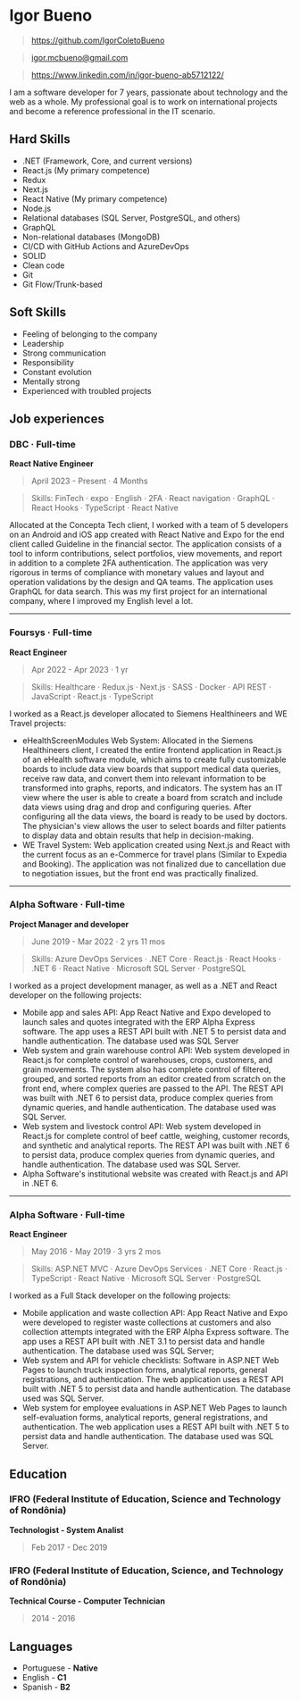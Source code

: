 # Igor Bueno
> https://github.com/IgorColetoBueno

> igor.mcbueno@gmail.com

> https://www.linkedin.com/in/igor-bueno-ab5712122/

I am a software developer for 7 years, passionate about technology and the web as a whole. My professional goal is to work on international projects and become a reference professional in the IT scenario.

## Hard Skills

- .NET (Framework, Core, and current versions)
- React.js (My primary competence)
- Redux
- Next.js
- React Native (My primary competence)
- Node.js
- Relational databases (SQL Server, PostgreSQL, and others)
- GraphQL
- Non-relational databases (MongoDB)
- CI/CD with GitHub Actions and AzureDevOps
- SOLID
- Clean code
- Git
- Git Flow/Trunk-based

## Soft Skills

- Feeling of belonging to the company
- Leadership
- Strong communication
- Responsibility
- Constant evolution
- Mentally strong
- Experienced with troubled projects

## Job experiences

### DBC · Full-time
**React Native Engineer**
> April 2023 - Present · 4 Months

> Skills: FinTech · expo · English · 2FA · React navigation · GraphQL · React Hooks · TypeScript · React Native

Allocated at the Concepta Tech client, I worked with a team of 5 developers on an Android and iOS app created with React Native and Expo for the end client called Guideline in the financial sector. The application consists of a tool to inform contributions, select portfolios, view movements, and report in addition to a complete 2FA authentication. The application was very rigorous in terms of compliance with monetary values ​​and layout and operation validations by the design and QA teams. The application uses GraphQL for data search. This was my first project for an international company, where I improved my English level a lot.

---
### Foursys · Full-time
**React Engineer**
> Apr 2022 - Apr 2023 · 1 yr

> Skills: Healthcare · Redux.js · Next.js · SASS · Docker · API REST · JavaScript · React.js · TypeScript

I worked as a React.js developer allocated to Siemens Healthineers and WE Travel projects:

- eHealthScreenModules Web System: Allocated in the Siemens Healthineers client, I created the entire frontend application in React.js of an eHealth software module, which aims to create fully customizable boards to include data view boards that support medical data queries, receive raw data, and convert them into relevant information to be transformed into graphs, reports, and indicators. The system has an IT view where the user is able to create a board from scratch and include data views using drag and drop and configuring queries. After configuring all the data views, the board is ready to be used by doctors. The physician's view allows the user to select boards and filter patients to display data and obtain results that help in decision-making.
- WE Travel System: Web application created using Next.js and React with the current focus as an e-Commerce for travel plans (Similar to Expedia and Booking). The application was not finalized due to cancellation due to negotiation issues, but the front end was practically finalized.

---
### Alpha Software · Full-time
**Project Manager and developer**
> June 2019 - Mar 2022 · 2 yrs 11 mos

> Skills: Azure DevOps Services · .NET Core · React.js · React Hooks · .NET 6 · React Native · Microsoft SQL Server · PostgreSQL

I worked as a project development manager, as well as a .NET and React developer on the following projects:

- Mobile app and sales API: App React Native and Expo developed to launch sales and quotes integrated with the ERP Alpha Express software. The app uses a REST API built with .NET 5 to persist data and handle authentication. The database used was SQL Server
- Web system and grain warehouse control API: Web system developed in React.js for complete control of warehouses, crops, customers, and grain movements. The system also has complete control of filtered, grouped, and sorted reports from an editor created from scratch on the front end, where complex queries are passed to the API. The REST API was built with .NET 6 to persist data, produce complex queries from dynamic queries, and handle authentication. The database used was SQL Server.
- Web system and livestock control API: Web system developed in React.js for complete control of beef cattle, weighing, customer records, and synthetic and analytical reports. The REST API was built with .NET 6 to persist data, produce complex queries from dynamic queries, and handle authentication. The database used was SQL Server.
- Alpha Software's institutional website was created with React.js and API in .NET 6.

---
### Alpha Software · Full-time
**React Engineer**
> May 2016 - May 2019 · 3 yrs 2 mos

> Skills: ASP.NET MVC · Azure DevOps Services · .NET Core · React.js · TypeScript · React Native · Microsoft SQL Server · PostgreSQL

I worked as a Full Stack developer on the following projects:
- Mobile application and waste collection API: App React Native and Expo were developed to register waste collections at customers and also collection attempts integrated with the ERP Alpha Express software. The app uses a REST API built with .NET 3.1 to persist data and handle authentication. The database used was SQL Server;
- Web system and API for vehicle checklists: Software in ASP.NET Web Pages to launch truck inspection forms, analytical reports, general registrations, and authentication. The web application uses a REST API built with .NET 5 to persist data and handle authentication. The database used was SQL Server.
- Web system for employee evaluations in ASP.NET Web Pages to launch self-evaluation forms, analytical reports, general registrations, and authentication. The web application uses a REST API built with .NET 5 to persist data and handle authentication. The database used was SQL Server.

## Education

### IFRO (Federal Institute of Education, Science and Technology of Rondônia)
**Technologist - System Analist**
> Feb 2017 - Dec 2019

### IFRO (Federal Institute of Education, Science, and Technology of Rondônia)
**Technical Course - Computer Technician**
> 2014 - 2016

## Languages

- Portuguese - **Native**
- English - **C1**
- Spanish - **B2**
